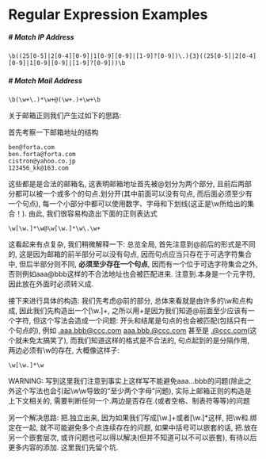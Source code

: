 # Regular Expression Examples

##### # Match IP Address

```regex
\b((25[0-5]|2[0-4][0-9]|1[0-9][0-9]|[1-9]?[0-9])\.){3}((25[0-5]|2[0-4][0-9]|1[0-9][0-9]|[1-9]?[0-9]))\b
```



##### # Match Mail Address

`\b(\w+\.)*\w+@(\w+.)+\w+\b`

关于邮箱正则我们产生过如下的思路: 

首先考察一下邮箱地址的结构

```
ben@forta.com
ben.forta@forta.com
cistron@yahoo.co.jp
123456_kk@163.com
```

这些都是是合法的邮箱名, 这表明邮箱地址首先被@划分为两个部分, 且前后两部分都可以被一个或多个的句点.划分开(其中前面可以没有句点, 而后面必须至少有一个句点), 每一个小部分中都可以使用数字、字母和下划线(这正是\w所给出的集合！). 由此, 我们很容易构造出下面的正则表达式

`\w[\w.]*\w@\w[\w.]*\w\.\w+`

这看起来有点复杂, 我们稍微解释一下: 总览全局, 首先注意到@前后的形式是不同的, 这是因为邮箱的前半部分可以没有句点, 因而句点应当只存在于可选字符集合中, 但后半部分则不同, **必须至少存在一个句点**, 因而有一个位于可选字符集合之外, 否则例如aaa@bbb这样的不合法地址也会被匹配进来. 注意到.本身是一个元字符, 因此放在外面时必须转义成\.

接下来进行具体的构造: 我们先考虑@前的部分, 总体来看就是由许多的\w和点构成, 因此我们先构造出一个[\w.]+, 之所以用+是因为我们知道@前面至少应该有一个字符, 但这个写法会造成一个问题: 开头和结尾是句点的也会被匹配(包括只有一个句点的), 例如 .aaa.bbb@ccc.com  aaa.bbb.@ccc.com 甚至是 .@ccc.com(这个就未免太搞笑了), 而我们知道这样的格式是不合法的, 句点起到的是分隔作用, 两边必须有\w的存在, 大概像这样子: 

`\w[\w.]*\w`

WARNING: 写到这里我们注意到事实上这样写不能避免aaa...bbb的问题(除此之外这个写法也会引起\w\w导致的“至少两个字母”问题), 实际上邮箱正则的构造是上下文相关的, 需要判断任何一个.两边是否存在.(或者空格、制表符等等)的问题

另一个解决思路: 把\.独立出来, 因为如果我们写成[\w.]+或者[\w.]*这样, 把\w和.绑定在一起, 就不可能避免多个点连续存在的问题, 如果中括号可以嵌套的话, 把\.放在另一个嵌套层次, 或许问题也可以得以解决(但并不知道可以不可以嵌套), 有待以后更多内容的添加. 这里我们先留个坑. 



